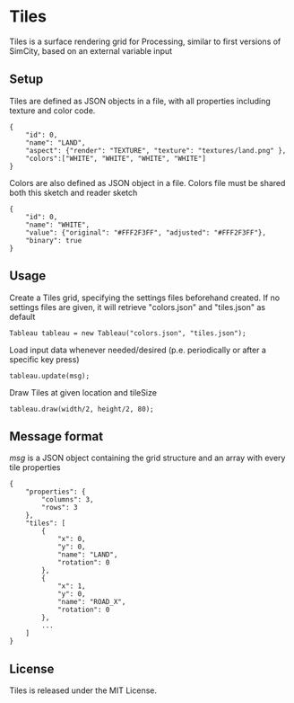 # Tiles

Tiles is a surface rendering grid for Processing, similar to first versions of SimCity, based on an external variable input

## Setup

Tiles are defined as JSON objects in a file, with all properties including texture and color code.

	{
		"id": 0,
		"name": "LAND",
		"aspect": {"render": "TEXTURE", "texture": "textures/land.png" },
		"colors":["WHITE", "WHITE", "WHITE", "WHITE"]
	}


Colors are also defined as JSON object in a file. Colors file must be shared both this sketch and reader sketch

	{
		"id": 0,
		"name": "WHITE",
		"value": {"original": "#FFF2F3FF", "adjusted": "#FFF2F3FF"},
		"binary": true
	} 

## Usage
	
Create a Tiles grid, specifying the settings files beforehand created. If no settings files are given, it will retrieve "colors.json" and "tiles.json" as default

	Tableau tableau = new Tableau("colors.json", "tiles.json");
	
	
Load input data whenever needed/desired (p.e. periodically or after a specific key press)

	tableau.update(msg);
		

Draw Tiles at given location and tileSize

	tableau.draw(width/2, height/2, 80);


## Message format

*msg* is a JSON object containing the grid structure and an array with every tile properties

	{
		"properties": {
			"columns": 3,
			"rows": 3
		},
		"tiles": [
			{
				"x": 0,
				"y": 0,
				"name": "LAND",
				"rotation": 0
			},
			{
				"x": 1,
				"y": 0,
				"name": "ROAD_X",
				"rotation": 0
			},
			...
		]
	}


## License

Tiles is released under the MIT License.
